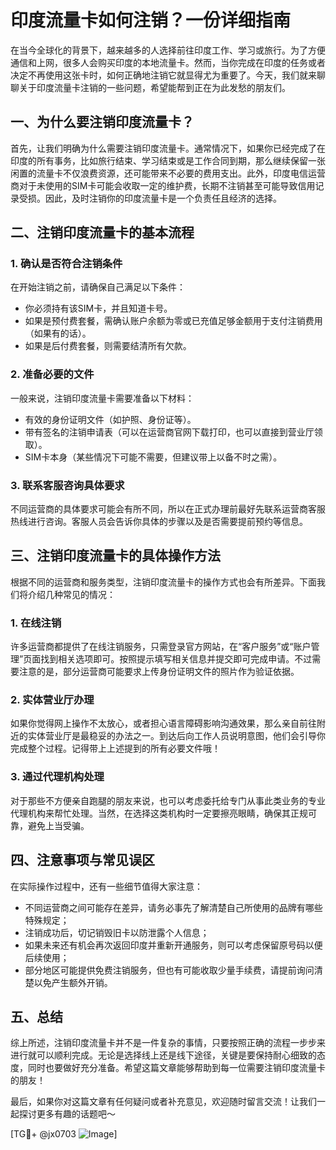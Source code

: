 # 印度流量卡如何注销？一份详细指南

在当今全球化的背景下，越来越多的人选择前往印度工作、学习或旅行。为了方便通信和上网，很多人会购买印度的本地流量卡。然而，当你完成在印度的任务或者决定不再使用这张卡时，如何正确地注销它就显得尤为重要了。今天，我们就来聊聊关于印度流量卡注销的一些问题，希望能帮到正在为此发愁的朋友们。

## 一、为什么要注销印度流量卡？

首先，让我们明确为什么需要注销印度流量卡。通常情况下，如果你已经完成了在印度的所有事务，比如旅行结束、学习结束或是工作合同到期，那么继续保留一张闲置的流量卡不仅浪费资源，还可能带来不必要的费用支出。此外，印度电信运营商对于未使用的SIM卡可能会收取一定的维护费，长期不注销甚至可能导致信用记录受损。因此，及时注销你的印度流量卡是一个负责任且经济的选择。

## 二、注销印度流量卡的基本流程

### 1. 确认是否符合注销条件
在开始注销之前，请确保自己满足以下条件：
- 你必须持有该SIM卡，并且知道卡号。
- 如果是预付费套餐，需确认账户余额为零或已充值足够金额用于支付注销费用（如果有的话）。
- 如果是后付费套餐，则需要结清所有欠款。

### 2. 准备必要的文件
一般来说，注销印度流量卡需要准备以下材料：
- 有效的身份证明文件（如护照、身份证等）。
- 带有签名的注销申请表（可以在运营商官网下载打印，也可以直接到营业厅领取）。
- SIM卡本身（某些情况下可能不需要，但建议带上以备不时之需）。

### 3. 联系客服咨询具体要求
不同运营商的具体要求可能会有所不同，所以在正式办理前最好先联系运营商客服热线进行咨询。客服人员会告诉你具体的步骤以及是否需要提前预约等信息。

## 三、注销印度流量卡的具体操作方法

根据不同的运营商和服务类型，注销印度流量卡的操作方式也会有所差异。下面我们将介绍几种常见的情况：

### 1. 在线注销
许多运营商都提供了在线注销服务，只需登录官方网站，在“客户服务”或“账户管理”页面找到相关选项即可。按照提示填写相关信息并提交即可完成申请。不过需要注意的是，部分运营商可能要求上传身份证明文件的照片作为验证依据。

### 2. 实体营业厅办理
如果你觉得网上操作不太放心，或者担心语言障碍影响沟通效果，那么亲自前往附近的实体营业厅是最稳妥的办法之一。到达后向工作人员说明意图，他们会引导你完成整个过程。记得带上上述提到的所有必要文件哦！

### 3. 通过代理机构处理
对于那些不方便亲自跑腿的朋友来说，也可以考虑委托给专门从事此类业务的专业代理机构来帮忙处理。当然，在选择这类机构时一定要擦亮眼睛，确保其正规可靠，避免上当受骗。

## 四、注意事项与常见误区

在实际操作过程中，还有一些细节值得大家注意：

- 不同运营商之间可能存在差异，请务必事先了解清楚自己所使用的品牌有哪些特殊规定；
- 注销成功后，切记销毁旧卡以防泄露个人信息；
- 如果未来还有机会再次返回印度并重新开通服务，则可以考虑保留原号码以便后续使用；
- 部分地区可能提供免费注销服务，但也有可能收取少量手续费，请提前询问清楚以免产生额外开销。

## 五、总结

综上所述，注销印度流量卡并不是一件复杂的事情，只要按照正确的流程一步步来进行就可以顺利完成。无论是选择线上还是线下途径，关键是要保持耐心细致的态度，同时也要做好充分准备。希望这篇文章能够帮助到每一位需要注销印度流量卡的朋友！

最后，如果你对这篇文章有任何疑问或者补充意见，欢迎随时留言交流！让我们一起探讨更多有趣的话题吧～

[TG💪+ @jx0703 ![Image](https://github.com/user-attachments/assets/dbca1d08-cadb-493c-b0ec-ad6f7a83f270)]